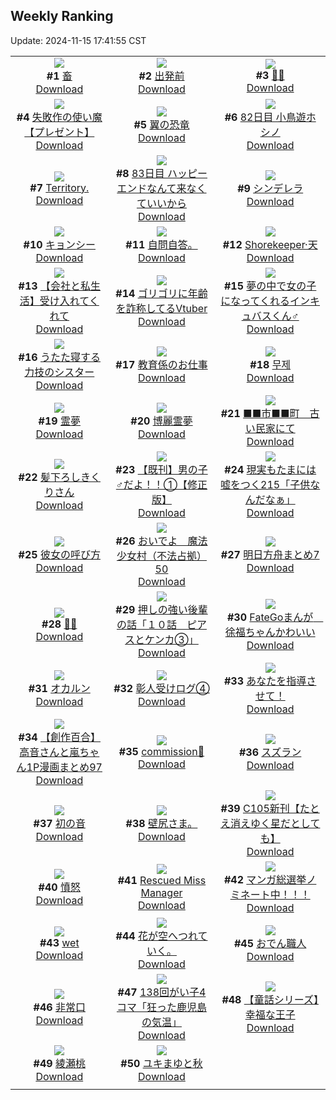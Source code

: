 ## Weekly Ranking
Update: 2024-11-15 17:41:55 CST

|      |      |      |
| :----: | :----: | :----: |
| ![](https://i.pixiv.re/c/240x480/img-master/img/2024/11/09/00/00/04/124114181_p0_master1200.jpg)<br>**#1** [畜](https://www.pixiv.net/artworks/124114181)<br>[Download](https://i.pixiv.re/img-original/img/2024/11/09/00/00/04/124114181_p0.jpg) | ![](https://i.pixiv.re/c/240x480/img-master/img/2024/11/08/00/00/17/124086849_p0_master1200.jpg)<br>**#2** [出発前](https://www.pixiv.net/artworks/124086849)<br>[Download](https://i.pixiv.re/img-original/img/2024/11/08/00/00/17/124086849_p0.png) | ![](https://i.pixiv.re/c/240x480/img-master/img/2024/11/10/00/00/38/124145264_p0_master1200.jpg)<br>**#3** [🍒🐰](https://www.pixiv.net/artworks/124145264)<br>[Download](https://i.pixiv.re/img-original/img/2024/11/10/00/00/38/124145264_p0.jpg) |
| ![](https://i.pixiv.re/c/240x480/img-master/img/2024/11/09/10/49/00/124124815_p0_master1200.jpg)<br>**#4** [失敗作の使い魔【プレゼント】](https://www.pixiv.net/artworks/124124815)<br>[Download](https://i.pixiv.re/img-original/img/2024/11/09/10/49/00/124124815_p0.png) | ![](https://i.pixiv.re/c/240x480/img-master/img/2024/11/08/07/30/01/124093793_p0_master1200.jpg)<br>**#5** [翼の恐竜](https://www.pixiv.net/artworks/124093793)<br>[Download](https://i.pixiv.re/img-original/img/2024/11/08/07/30/01/124093793_p0.jpg) | ![](https://i.pixiv.re/c/240x480/img-master/img/2024/11/08/13/58/53/124099015_p0_master1200.jpg)<br>**#6** [82日目 小鳥遊ホシノ](https://www.pixiv.net/artworks/124099015)<br>[Download](https://i.pixiv.re/img-original/img/2024/11/08/13/58/53/124099015_p0.png) |
| ![](https://i.pixiv.re/c/240x480/img-master/img/2024/11/09/12/00/35/124126180_p0_master1200.jpg)<br>**#7** [Territory.](https://www.pixiv.net/artworks/124126180)<br>[Download](https://i.pixiv.re/img-original/img/2024/11/09/12/00/35/124126180_p0.jpg) | ![](https://i.pixiv.re/c/240x480/img-master/img/2024/11/09/15/51/35/124130706_p0_master1200.jpg)<br>**#8** [83日目 ハッピーエンドなんて来なくていいから](https://www.pixiv.net/artworks/124130706)<br>[Download](https://i.pixiv.re/img-original/img/2024/11/09/15/51/35/124130706_p0.png) | ![](https://i.pixiv.re/c/240x480/img-master/img/2024/11/08/00/00/17/124086847_p0_master1200.jpg)<br>**#9** [シンデレラ](https://www.pixiv.net/artworks/124086847)<br>[Download](https://i.pixiv.re/img-original/img/2024/11/08/00/00/17/124086847_p0.jpg) |
| ![](https://i.pixiv.re/c/240x480/img-master/img/2024/11/09/00/00/24/124114302_p0_master1200.jpg)<br>**#10** [キョンシー](https://www.pixiv.net/artworks/124114302)<br>[Download](https://i.pixiv.re/img-original/img/2024/11/09/00/00/24/124114302_p0.jpg) | ![](https://i.pixiv.re/c/240x480/img-master/img/2024/11/09/00/40/49/124115985_p0_master1200.jpg)<br>**#11** [自問自答。](https://www.pixiv.net/artworks/124115985)<br>[Download](https://i.pixiv.re/img-original/img/2024/11/09/00/40/49/124115985_p0.jpg) | ![](https://i.pixiv.re/c/240x480/img-master/img/2024/11/10/00/00/27/124145211_p0_master1200.jpg)<br>**#12** [Shorekeeper·天](https://www.pixiv.net/artworks/124145211)<br>[Download](https://i.pixiv.re/img-original/img/2024/11/10/00/00/27/124145211_p0.jpg) |
| ![](https://i.pixiv.re/c/240x480/img-master/img/2024/11/08/12/00/12/124097185_p0_master1200.jpg)<br>**#13** [【会社と私生活】受け入れてくれて](https://www.pixiv.net/artworks/124097185)<br>[Download](https://i.pixiv.re/img-original/img/2024/11/08/12/00/12/124097185_p0.jpg) | ![](https://i.pixiv.re/c/240x480/img-master/img/2024/11/09/21/12/53/124139385_p0_master1200.jpg)<br>**#14** [ゴリゴリに年齢を詐称してるVtuber](https://www.pixiv.net/artworks/124139385)<br>[Download](https://i.pixiv.re/img-original/img/2024/11/09/21/12/53/124139385_p0.png) | ![](https://i.pixiv.re/c/240x480/img-master/img/2024/11/09/00/00/36/124114358_p0_master1200.jpg)<br>**#15** [夢の中で女の子になってくれるインキュバスくん♂](https://www.pixiv.net/artworks/124114358)<br>[Download](https://i.pixiv.re/img-original/img/2024/11/09/00/00/36/124114358_p0.jpg) |
| ![](https://i.pixiv.re/c/240x480/img-master/img/2024/11/08/19/50/57/124106175_p0_master1200.jpg)<br>**#16** [うたた寝する力技のシスター](https://www.pixiv.net/artworks/124106175)<br>[Download](https://i.pixiv.re/img-original/img/2024/11/08/19/50/57/124106175_p0.jpg) | ![](https://i.pixiv.re/c/240x480/img-master/img/2024/11/09/01/29/14/124117157_p0_master1200.jpg)<br>**#17** [教育係のお仕事](https://www.pixiv.net/artworks/124117157)<br>[Download](https://i.pixiv.re/img-original/img/2024/11/09/01/29/14/124117157_p0.jpg) | ![](https://i.pixiv.re/c/240x480/img-master/img/2024/11/09/00/08/03/124114844_p0_master1200.jpg)<br>**#18** [무제](https://www.pixiv.net/artworks/124114844)<br>[Download](https://i.pixiv.re/img-original/img/2024/11/09/00/08/03/124114844_p0.png) |
| ![](https://i.pixiv.re/c/240x480/img-master/img/2024/11/09/02/05/13/124117931_p0_master1200.jpg)<br>**#19** [霊夢](https://www.pixiv.net/artworks/124117931)<br>[Download](https://i.pixiv.re/img-original/img/2024/11/09/02/05/13/124117931_p0.jpg) | ![](https://i.pixiv.re/c/240x480/img-master/img/2024/11/09/00/01/12/124114426_p0_master1200.jpg)<br>**#20** [博麗霊夢](https://www.pixiv.net/artworks/124114426)<br>[Download](https://i.pixiv.re/img-original/img/2024/11/09/00/01/12/124114426_p0.jpg) | ![](https://i.pixiv.re/c/240x480/img-master/img/2024/11/09/09/35/30/124123628_p0_master1200.jpg)<br>**#21** [■■市■■町　古い民家にて](https://www.pixiv.net/artworks/124123628)<br>[Download](https://i.pixiv.re/img-original/img/2024/11/09/09/35/30/124123628_p0.jpg) |
| ![](https://i.pixiv.re/c/240x480/img-master/img/2024/11/09/00/03/44/124114645_p0_master1200.jpg)<br>**#22** [髪下ろしきくりさん](https://www.pixiv.net/artworks/124114645)<br>[Download](https://i.pixiv.re/img-original/img/2024/11/09/00/03/44/124114645_p0.png) | ![](https://i.pixiv.re/c/240x480/img-master/img/2024/11/09/00/00/34/124114350_p0_master1200.jpg)<br>**#23** [【既刊】男の子♂だよ！！①【修正版】](https://www.pixiv.net/artworks/124114350)<br>[Download](https://i.pixiv.re/img-original/img/2024/11/09/00/00/34/124114350_p0.png) | ![](https://i.pixiv.re/c/240x480/img-master/img/2024/11/10/20/37/25/124166371_p0_master1200.jpg)<br>**#24** [現実もたまには嘘をつく215「子供なんだなぁ」](https://www.pixiv.net/artworks/124166371)<br>[Download](https://i.pixiv.re/img-original/img/2024/11/10/20/37/25/124166371_p0.jpg) |
| ![](https://i.pixiv.re/c/240x480/img-master/img/2024/11/09/00/01/14/124114434_p0_master1200.jpg)<br>**#25** [彼女の呼び方](https://www.pixiv.net/artworks/124114434)<br>[Download](https://i.pixiv.re/img-original/img/2024/11/09/00/01/14/124114434_p0.jpg) | ![](https://i.pixiv.re/c/240x480/img-master/img/2024/11/09/17/00/18/124132242_p0_master1200.jpg)<br>**#26** [おいでよ　魔法少女村（不法占拠）50](https://www.pixiv.net/artworks/124132242)<br>[Download](https://i.pixiv.re/img-original/img/2024/11/09/17/00/18/124132242_p0.png) | ![](https://i.pixiv.re/c/240x480/img-master/img/2024/11/09/19/43/53/124136621_p0_master1200.jpg)<br>**#27** [明日方舟まとめ7](https://www.pixiv.net/artworks/124136621)<br>[Download](https://i.pixiv.re/img-original/img/2024/11/09/19/43/53/124136621_p0.jpg) |
| ![](https://i.pixiv.re/c/240x480/img-master/img/2024/11/14/16/56/11/124129877_p0_master1200.jpg)<br>**#28** [🤍💙](https://www.pixiv.net/artworks/124129877)<br>[Download](https://i.pixiv.re/img-original/img/2024/11/14/16/56/11/124129877_p0.png) | ![](https://i.pixiv.re/c/240x480/img-master/img/2024/11/09/00/01/52/124114512_p0_master1200.jpg)<br>**#29** [押しの強い後輩の話「１０話　ピアスとケンカ③」](https://www.pixiv.net/artworks/124114512)<br>[Download](https://i.pixiv.re/img-original/img/2024/11/09/00/01/52/124114512_p0.jpg) | ![](https://i.pixiv.re/c/240x480/img-master/img/2024/11/08/19/00/59/124104833_p0_master1200.jpg)<br>**#30** [FateGoまんが　徐福ちゃんかわいい](https://www.pixiv.net/artworks/124104833)<br>[Download](https://i.pixiv.re/img-original/img/2024/11/08/19/00/59/124104833_p0.png) |
| ![](https://i.pixiv.re/c/240x480/img-master/img/2024/11/09/20/08/02/124137369_p0_master1200.jpg)<br>**#31** [オカルン](https://www.pixiv.net/artworks/124137369)<br>[Download](https://i.pixiv.re/img-original/img/2024/11/09/20/08/02/124137369_p0.jpg) | ![](https://i.pixiv.re/c/240x480/img-master/img/2024/11/09/21/38/41/124140234_p0_master1200.jpg)<br>**#32** [彰人受けログ④](https://www.pixiv.net/artworks/124140234)<br>[Download](https://i.pixiv.re/img-original/img/2024/11/09/21/38/41/124140234_p0.jpg) | ![](https://i.pixiv.re/c/240x480/img-master/img/2024/11/08/16/08/00/124100899_p0_master1200.jpg)<br>**#33** [あなたを指導させて！](https://www.pixiv.net/artworks/124100899)<br>[Download](https://i.pixiv.re/img-original/img/2024/11/08/16/08/00/124100899_p0.jpg) |
| ![](https://i.pixiv.re/c/240x480/img-master/img/2024/11/09/00/01/59/124114524_p0_master1200.jpg)<br>**#34** [【創作百合】高音さんと嵐ちゃん1P漫画まとめ97](https://www.pixiv.net/artworks/124114524)<br>[Download](https://i.pixiv.re/img-original/img/2024/11/09/00/01/59/124114524_p0.jpg) | ![](https://i.pixiv.re/c/240x480/img-master/img/2024/11/09/07/49/58/124122141_p0_master1200.jpg)<br>**#35** [commission🎀](https://www.pixiv.net/artworks/124122141)<br>[Download](https://i.pixiv.re/img-original/img/2024/11/09/07/49/58/124122141_p0.jpg) | ![](https://i.pixiv.re/c/240x480/img-master/img/2024/11/09/00/00/11/124114224_p0_master1200.jpg)<br>**#36** [スズラン](https://www.pixiv.net/artworks/124114224)<br>[Download](https://i.pixiv.re/img-original/img/2024/11/09/00/00/11/124114224_p0.jpg) |
| ![](https://i.pixiv.re/c/240x480/img-master/img/2024/11/08/23/38/26/124113452_p0_master1200.jpg)<br>**#37** [初の音](https://www.pixiv.net/artworks/124113452)<br>[Download](https://i.pixiv.re/img-original/img/2024/11/08/23/38/26/124113452_p0.png) | ![](https://i.pixiv.re/c/240x480/img-master/img/2024/11/08/22/38/23/124111543_p0_master1200.jpg)<br>**#38** [壁尻さま。](https://www.pixiv.net/artworks/124111543)<br>[Download](https://i.pixiv.re/img-original/img/2024/11/08/22/38/23/124111543_p0.jpg) | ![](https://i.pixiv.re/c/240x480/img-master/img/2024/11/09/00/09/14/124114892_p0_master1200.jpg)<br>**#39** [C105新刊【たとえ消えゆく星だとしても】](https://www.pixiv.net/artworks/124114892)<br>[Download](https://i.pixiv.re/img-original/img/2024/11/09/00/09/14/124114892_p0.jpg) |
| ![](https://i.pixiv.re/c/240x480/img-master/img/2024/11/08/00/28/35/124088059_p0_master1200.jpg)<br>**#40** [憤怒](https://www.pixiv.net/artworks/124088059)<br>[Download](https://i.pixiv.re/img-original/img/2024/11/08/00/28/35/124088059_p0.png) | ![](https://i.pixiv.re/c/240x480/img-master/img/2024/11/09/11/10/53/124125198_p0_master1200.jpg)<br>**#41** [Rescued Miss Manager](https://www.pixiv.net/artworks/124125198)<br>[Download](https://i.pixiv.re/img-original/img/2024/11/09/11/10/53/124125198_p0.png) | ![](https://i.pixiv.re/c/240x480/img-master/img/2024/11/08/08/44/19/124094698_p0_master1200.jpg)<br>**#42** [マンガ総選挙ノミネート中！！！](https://www.pixiv.net/artworks/124094698)<br>[Download](https://i.pixiv.re/img-original/img/2024/11/08/08/44/19/124094698_p0.jpg) |
| ![](https://i.pixiv.re/c/240x480/img-master/img/2024/11/09/10/28/00/124124494_p0_master1200.jpg)<br>**#43** [wet](https://www.pixiv.net/artworks/124124494)<br>[Download](https://i.pixiv.re/img-original/img/2024/11/09/10/28/00/124124494_p0.png) | ![](https://i.pixiv.re/c/240x480/img-master/img/2024/11/09/22/35/22/124142082_p0_master1200.jpg)<br>**#44** [花が空へつれていく。](https://www.pixiv.net/artworks/124142082)<br>[Download](https://i.pixiv.re/img-original/img/2024/11/09/22/35/22/124142082_p0.jpg) | ![](https://i.pixiv.re/c/240x480/img-master/img/2024/11/08/20/30/01/124107421_p0_master1200.jpg)<br>**#45** [おでん職人](https://www.pixiv.net/artworks/124107421)<br>[Download](https://i.pixiv.re/img-original/img/2024/11/08/20/30/01/124107421_p0.png) |
| ![](https://i.pixiv.re/c/240x480/img-master/img/2024/11/08/19/54/34/124106269_p0_master1200.jpg)<br>**#46** [非常口](https://www.pixiv.net/artworks/124106269)<br>[Download](https://i.pixiv.re/img-original/img/2024/11/08/19/54/34/124106269_p0.jpg) | ![](https://i.pixiv.re/c/240x480/img-master/img/2024/11/09/00/04/04/124114663_p0_master1200.jpg)<br>**#47** [138回がい子4コマ「狂った鹿児島の気温」](https://www.pixiv.net/artworks/124114663)<br>[Download](https://i.pixiv.re/img-original/img/2024/11/09/00/04/04/124114663_p0.png) | ![](https://i.pixiv.re/c/240x480/img-master/img/2024/11/09/19/35/02/124136384_p0_master1200.jpg)<br>**#48** [【童話シリーズ】幸福な王子](https://www.pixiv.net/artworks/124136384)<br>[Download](https://i.pixiv.re/img-original/img/2024/11/09/19/35/02/124136384_p0.jpg) |
| ![](https://i.pixiv.re/c/240x480/img-master/img/2024/11/09/00/00/30/124114333_p0_master1200.jpg)<br>**#49** [綾瀬桃](https://www.pixiv.net/artworks/124114333)<br>[Download](https://i.pixiv.re/img-original/img/2024/11/09/00/00/30/124114333_p0.png) | ![](https://i.pixiv.re/c/240x480/img-master/img/2024/11/09/18/54/43/124135162_p0_master1200.jpg)<br>**#50** [ユキまゆと秋](https://www.pixiv.net/artworks/124135162)<br>[Download](https://i.pixiv.re/img-original/img/2024/11/09/18/54/43/124135162_p0.jpg) |
|      |

